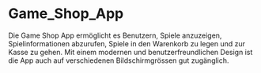 # Game_Shop_App
Die Game Shop App ermöglicht es Benutzern, Spiele anzuzeigen, Spielinformationen abzurufen, Spiele in den Warenkorb zu legen und zur Kasse zu gehen. Mit einem modernen und benutzerfreundlichen Design ist die App auch auf verschiedenen Bildschirmgrössen gut zugänglich.
